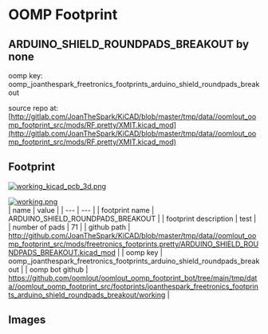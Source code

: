 # OOMP Footprint  
## ARDUINO_SHIELD_ROUNDPADS_BREAKOUT  by none  
  
oomp key: oomp_joanthespark_freetronics_footprints_arduino_shield_roundpads_breakout  
  
source repo at: [http://gitlab.com/JoanTheSpark/KiCAD/blob/master/tmp/data//oomlout_oomp_footprint_src/mods/RF.pretty/XMIT.kicad_mod](http://gitlab.com/JoanTheSpark/KiCAD/blob/master/tmp/data//oomlout_oomp_footprint_src/mods/RF.pretty/XMIT.kicad_mod)  
## Footprint  
  
[![working_kicad_pcb_3d.png](working_kicad_pcb_3d_600.png)](working_kicad_pcb_3d.png)  
  
[![working.png](working_600.png)](working.png)  
| name | value | 
| --- | --- | 
| footprint name | ARDUINO_SHIELD_ROUNDPADS_BREAKOUT | 
| footprint description | test | 
| number of pads | 71 | 
| github path | http://github.com/JoanTheSpark/KiCAD/blob/master/tmp/data//oomlout_oomp_footprint_src/mods/freetronics_footprints.pretty/ARDUINO_SHIELD_ROUNDPADS_BREAKOUT.kicad_mod | 
| oomp key | oomp_joanthespark_freetronics_footprints_arduino_shield_roundpads_breakout | 
| oomp bot github | https://github.com/oomlout/oomlout_oomp_footprint_bot/tree/main/tmp/data//oomlout_oomp_footprint_src/footprints/joanthespark_freetronics_footprints_arduino_shield_roundpads_breakout/working | 
## Images  
